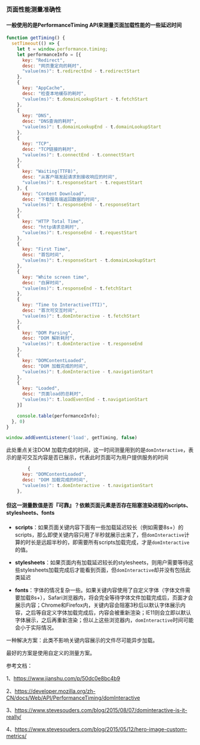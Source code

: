 ### 页面性能测量准确性



#### 一般使用的是PerformanceTiming API来测量页面加载性能的一些延迟时间

```javascript
function getTiming() {
  setTimeout(() => {
    let t = window.performance.timing;
    let performanceInfo = [{
      key: "Redirect",
      desc: "网页重定向的耗时",
      "value(ms)": t.redirectEnd - t.redirectStart
    },
    {
      key: "AppCache",
      desc: "检查本地缓存的耗时",
      "value(ms)": t.domainLookupStart - t.fetchStart
    },
    {
      key: "DNS",
      desc: "DNS查询的耗时",
      "value(ms)": t.domainLookupEnd - t.domainLookupStart
    },
    {
      key: "TCP",
      desc: "TCP链接的耗时",
      "value(ms)": t.connectEnd - t.connectStart
    },
    {
      key: "Waiting(TTFB)",
      desc: "从客户端发起请求到接收响应的时间",
      "value(ms)": t.responseStart - t.requestStart
    }, {
      key: "Content Download",
      desc: "下载服务端返回数据的时间",
      "value(ms)": t.responseEnd - t.responseStart
    },
    {
      key: "HTTP Total Time",
      desc: "http请求总耗时",
      "value(ms)": t.responseEnd - t.requestStart
    },
    {
      key: "First Time",
      desc: "首包时间",
      "value(ms)": t.responseStart - t.domainLookupStart
    },
    {
      key: "White screen time",
      desc: "白屏时间",
      "value(ms)": t.responseEnd - t.fetchStart
    },
    {
      key: "Time to Interactive(TTI)",
      desc: "首次可交互时间",
      "value(ms)": t.domInteractive - t.fetchStart
    },
    {
      key: "DOM Parsing",
      desc: "DOM 解析耗时",
      "value(ms)": t.domInteractive - t.responseEnd
    },
    {
      key: "DOMContentLoaded",
      desc: "DOM 加载完成的时间",
      "value(ms)": t.domInteractive - t.navigationStart
    },
    {
      key: "Loaded",
      desc: "页面load的总耗时",
      "value(ms)": t.loadEventEnd - t.navigationStart
    }]

    console.table(performanceInfo);
  }, 0)
}

window.addEventListener('load', getTiming, false)
```



此处重点关注DOM 加载完成的时间，这一时间测量用到的是`domInteractive`，表示的是可交互内容是否已展示，代表此时页面可为用户提供服务的时间

```javascript
		{
      key: "DOMContentLoaded",
      desc: "DOM 加载完成的时间",
      "value(ms)": t.domInteractive - t.navigationStart
    },
```



#### 但这一测量数值是否『可靠』？依赖页面元素是否存在阻塞渲染进程的scripts、stylesheets、fonts

- **scripts**：如果页面关键内容下面有一些加载延迟较长（例如需要8s+）的scripts，那么即使关键内容只用了半秒就展示出来了，但`domInteractive`计算的时长是远超半秒的，即需要所有scripts加载完成，才是`domInteractive`的值。

- **stylesheets**：如果页面内有加载延迟较长的stylesheets，则用户需要等待这些stylesheets加载完成后才能看到页面，但`domInteractive`却并没有包括此类延迟
- **fonts**：字体的情况复杂一些。如果关键内容使用了自定义字体（字体文件需要加载8s+），Safari浏览器内，将会完全等待字体文件加载完成后，页面才会展示内容；Chrome和Firefox内，关键内容会阻塞3秒后以默认字体展示内容，之后等自定义字体加载完成后，内容会被重新渲染；IE11则会立即以默认字体展示，之后再重新渲染；但以上这些浏览器内，`domInteractive`时间可能会小于实际情况。

一种解决方案：此类不影响关键内容展示的文件尽可能异步加载。

最好的方案是使用自定义的测量方案。



参考文档：

1、https://www.jianshu.com/p/50dc0e8bc4b9

2、https://developer.mozilla.org/zh-CN/docs/Web/API/PerformanceTiming/domInteractive

3、https://www.stevesouders.com/blog/2015/08/07/dominteractive-is-it-really/

4、https://www.stevesouders.com/blog/2015/05/12/hero-image-custom-metrics/

